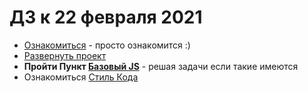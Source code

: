 # ДЗ к 22 февраля 2021


- [Ознакомиться](../README.md) - просто ознакомится :)
- [Развернуть проект](../README.md#setup)
- **Пройти Пункт [Базовый JS](../README.md#js)** - решая задачи если такие имеются
- Ознакомиться [Стиль Кода](../README.md#style)
